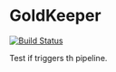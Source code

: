# GoldKeeper
[![Build Status](https://dev.azure.com/carlosharaujo/GoldKeeper/_apis/build/status/CarlosHAraujo.GoldKeeper)](https://dev.azure.com/carlosharaujo/GoldKeeper/_build/latest?definitionId=2)

Test if triggers th pipeline.
